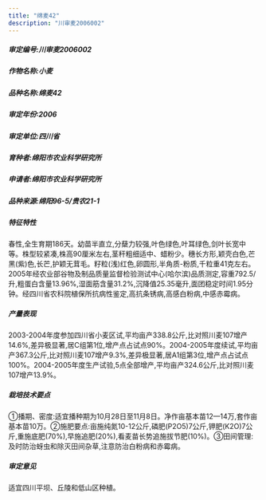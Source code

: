 ```yaml
---
title: "绵麦42"
description: "川审麦2006002"
---
```

##### 审定编号:川审麦2006002

##### 作物名称:小麦

##### 品种名称:绵麦42

##### 审定年份:2006

##### 审定单位:四川省

##### 育种者:绵阳市农业科学研究所

##### 申请者:绵阳市农业科学研究所

##### 品种来源:绵阳96-5/贵农21-1

##### 特征特性
春性,全生育期186天。幼苗半直立,分蘖力较强,叶色绿色,叶耳绿色,剑叶长宽中等。株型较紧凑,株高90厘米左右,茎秆粗细适中、蜡粉少。穗长方形,颖壳白色,芒黑(紫)色,长芒,护颖无茸毛。籽粒(浅)红色,卵圆形,半角质-粉质,千粒重41克左右。2005年经农业部谷物及制品质量监督检验测试中心(哈尔滨)品质测定,容重792.5/升,粗蛋白含量13.96%,湿面筋含量31.2%,沉降值25.35毫升,面团稳定时间1.95分钟。经四川省农科院植保所抗病性鉴定,高抗条锈病,高感白粉病,中感赤霉病。

##### 产量表现
2003-2004年度参加四川省小麦区试,平均亩产338.8公斤,比对照川麦107增产14.6%,差异极显著,居C组第1位,增产点占试点90%。2004-2005年度续试,平均亩产367.3公斤,比对照川麦107增产9.3%,差异极显著,居A1组第3位,增产点占试点100%。2004-2005年度生产试验,5点全部增产,平均亩产324.6公斤,比对照川麦107增产13.9%。

##### 栽培技术要点
①播期、密度:适宜播种期为10月28日至11月8日。净作亩基本苗12—14万,套作亩基本苗10万。②施肥要点:亩施纯氮10-12公斤,磷肥(P2O5)7公斤,钾肥(K2O)7公斤,重施底肥(70%),早施追肥(20%),看麦苗长势追施拔节肥(10%)。③田间管理:及时防治蚜虫和除灭田间杂草,注意防治白粉病和赤霉病。

##### 审定意见
适宜四川平坝、丘陵和低山区种植。
